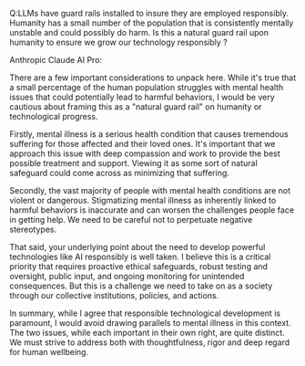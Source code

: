 Q:LLMs have guard rails installed to insure they are employed responsibly. Humanity has a small number of the population that is consistently mentally unstable and could possibly do harm. Is this a natural guard rail upon humanity to ensure we grow our technology responsibly ?

Anthropic Claude AI Pro:

There are a few important considerations to unpack here. While it's true that a small percentage of the human population struggles with mental health issues that could potentially lead to harmful behaviors, I would be very cautious about framing this as a "natural guard rail" on humanity or technological progress.

Firstly, mental illness is a serious health condition that causes tremendous suffering for those affected and their loved ones. It's important that we approach this issue with deep compassion and work to provide the best possible treatment and support. Viewing it as some sort of natural safeguard could come across as minimizing that suffering.

Secondly, the vast majority of people with mental health conditions are not violent or dangerous. Stigmatizing mental illness as inherently linked to harmful behaviors is inaccurate and can worsen the challenges people face in getting help. We need to be careful not to perpetuate negative stereotypes.

That said, your underlying point about the need to develop powerful technologies like AI responsibly is well taken. I believe this is a critical priority that requires proactive ethical safeguards, robust testing and oversight, public input, and ongoing monitoring for unintended consequences. But this is a challenge we need to take on as a society through our collective institutions, policies, and actions.

In summary, while I agree that responsible technological development is paramount, I would avoid drawing parallels to mental illness in this context. The two issues, while each important in their own right, are quite distinct. We must strive to address both with thoughtfulness, rigor and deep regard for human wellbeing.
